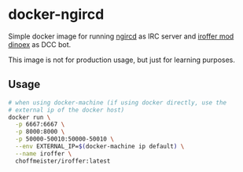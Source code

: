 # docker-ngircd

Simple docker image for running [ngircd][ngircd] as IRC server and [iroffer mod dinoex][iroffer-dinoex] as DCC bot.

This image is not for production usage, but just for learning purposes.

## Usage

```bash
# when using docker-machine (if using docker directly, use the
# external ip of the docker host)
docker run \
  -p 6667:6667 \
  -p 8000:8000 \
  -p 50000-50010:50000-50010 \
  --env EXTERNAL_IP=$(docker-machine ip default) \
  --name iroffer \
  choffmeister/iroffer:latest
```

[ngircd]: http://ngircd.barton.de/
[iroffer-dinoex]: http://iroffer.dinoex.net/
